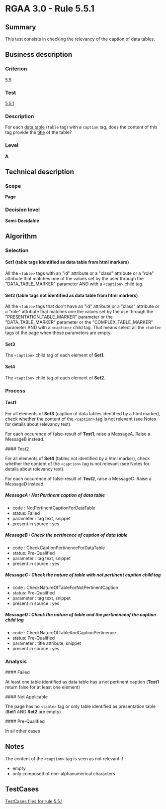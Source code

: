 # RGAA 3.0 -  Rule 5.5.1

## Summary

This test consists in checking the relevancy of the caption of data tables.

## Business description

### Criterion

[5.5](http://asqatasun.github.io/RGAA--3.0--EN/RGAA3.0_Criteria_English_version_v1.html#crit-5-5)

### Test

[5.5.1](http://asqatasun.github.io/RGAA--3.0--EN/RGAA3.0_Criteria_English_version_v1.html#test-5-5-1)

### Description
For each <a href="http://asqatasun.github.io/RGAA--3.0--EN/RGAA3.0_Glossary_English_version_v1.html#mTabDonnee">data
  table</a> (<code>table</code> tag) with a <code>caption</code> tag, does the
    content of this tag provide the <a href="http://asqatasun.github.io/RGAA--3.0--EN/RGAA3.0_Glossary_English_version_v1.html#mTitreTab">title</a>
    of the table? 


### Level

**A**

## Technical description

### Scope

**Page**

### Decision level

**Semi-Decidable**

## Algorithm

### Selection

#### Set1 (table tags identified as data table from html markers)

All the `<table>` tags with an "id" attribute or a "class" attribute or a "role" attribute that matches one of the values set by the user through the "DATA_TABLE_MARKER" parameter AND with a `<caption>` child tag.

#### Set2 (table tags not identified as data table from html markers)

All the `<table>` tags that don't have an "id" attribute or a "class" attribute or a "role" attribute that matches one the values set by the use through the "PRESENTATION_TABLE_MARKER" parameter or the
"DATA_TABLE_MARKER" parameter or the "COMPLEX_TABLE_MARKER" parameter AND with a `<caption>` child tag. That means select all the `<table>` tags of the page when these parameters are empty.

#### Set3

The `<caption>` child tag of each element of **Set1**.

#### Set4

The `<caption>` child tag of each element of **Set2**.

### Process

#### Test1

For all elements of **Set3** (caption of data tables identified by a html marker), check whether the content of the `<caption>` tag is not relevant (see Notes for details about relevancy test). 

For each occurence of false-result of **Test1**, raise a MessageA. Raise a MessageB instead.

#### Test2

For all elements of **Set4** (tables not identified by a html marker), check whether the content of the `<caption>` tag is not relevant (see Notes for details about relevancy test). 

For each occurence of false-result of **Test2**, raise a MessageC. Raise a MessageD instead.

##### MessageA : Not Pertinent caption of data table

-   code : NotPertinentCaptionForDataTable
-   status: Failed
-   parameter : tag text, snippet
-   present in source : yes

##### MessageB : Check the pertinence of caption of data table

-   code : CheckCaptionPertinenceForDataTable
-   status: Pre-Qualified
-   parameter : tag text, snippet
-   present in source : yes

##### MessageC : Check the nature of table with not pertinent caption child tag

-   code : CheckNatureOfTableForNotPertinentCaption
-   status: Pre-Qualified
-   parameter : tag text, snippet
-   present in source : yes

##### MessageD : Check the nature of table and the pertinenceof the caption child tag

-   code : CheckNatureOfTableAndCaptionPertinence
-   status: Pre-Qualified
-   parameter : title attribute, snippet
-   present in source : yes

### Analysis

#### Failed

At least one table identified as data table has a not pertinent caption (**Test1** return false for at least one element)

#### Not Applicable

The page has no `<table>` tag or only table identified as presentation table (**Set1** AND **Set2** are empty)

#### Pre-Qualified

In all other cases

## Notes

The content of the `<caption>` tag is seen as not relevant if :

- empty
- only composed of non-alphanumerical characters



##  TestCases 

[TestCases files for rule 5.5.1](https://gitlab.com/asqatasun/Asqatasun/-/tree/master/rules/rules-rgaa3.0/src/test/resources/testcases/rgaa30/Rgaa30Rule050501/) 


